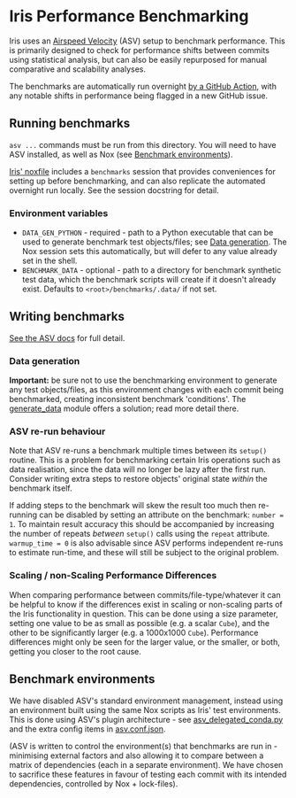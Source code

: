 # Iris Performance Benchmarking

Iris uses an [Airspeed Velocity](https://github.com/airspeed-velocity/asv)
(ASV) setup to benchmark performance. This is primarily designed to check for
performance shifts between commits using statistical analysis, but can also
be easily repurposed for manual comparative and scalability analyses.

The benchmarks are automatically run overnight
[by a GitHub Action](../.github/workflows/benchmark.yml), with any notable
shifts in performance being flagged in a new GitHub issue.

## Running benchmarks

`asv ...` commands must be run from this directory. You will need to have ASV
installed, as well as Nox (see
[Benchmark environments](#benchmark-environments)).

[Iris' noxfile](../noxfile.py) includes a `benchmarks` session that provides
conveniences for setting up before benchmarking, and can also replicate the
automated overnight run locally. See the session docstring for detail.

### Environment variables

* ``DATA_GEN_PYTHON`` - required - path to a Python executable that can be
used to generate benchmark test objects/files; see
[Data generation](#data-generation). The Nox session sets this automatically,
but will defer to any value already set in the shell.
* ``BENCHMARK_DATA`` - optional - path to a directory for benchmark synthetic
test data, which the benchmark scripts will create if it doesn't already
exist. Defaults to ``<root>/benchmarks/.data/`` if not set.

## Writing benchmarks

[See the ASV docs](https://asv.readthedocs.io/) for full detail.

### Data generation
**Important:** be sure not to use the benchmarking environment to generate any
test objects/files, as this environment changes with each commit being
benchmarked, creating inconsistent benchmark 'conditions'. The
[generate_data](./benchmarks/generate_data/__init__.py) module offers a
solution; read more detail there.

### ASV re-run behaviour

Note that ASV re-runs a benchmark multiple times between its `setup()` routine.
This is a problem for benchmarking certain Iris operations such as data
realisation, since the data will no longer be lazy after the first run.
Consider writing extra steps to restore objects' original state _within_ the
benchmark itself.

If adding steps to the benchmark will skew the result too much then re-running
can be disabled by setting an attribute on the benchmark: `number = 1`. To
maintain result accuracy this should be accompanied by increasing the number of
repeats _between_ `setup()` calls using the `repeat` attribute.
`warmup_time = 0` is also advisable since ASV performs independent re-runs to
estimate run-time, and these will still be subject to the original problem.

### Scaling / non-Scaling Performance Differences

When comparing performance between commits/file-type/whatever it can be helpful
to know if the differences exist in scaling or non-scaling parts of the Iris
functionality in question. This can be done using a size parameter, setting
one value to be as small as possible (e.g. a scalar `Cube`), and the other to
be significantly larger (e.g. a 1000x1000 `Cube`). Performance differences
might only be seen for the larger value, or the smaller, or both, getting you
closer to the root cause.

## Benchmark environments

We have disabled ASV's standard environment management, instead using an
environment built using the same Nox scripts as Iris' test environments. This
is done using ASV's plugin architecture - see
[asv_delegated_conda.py](asv_delegated_conda.py) and the extra config items in
[asv.conf.json](asv.conf.json).

(ASV is written to control the environment(s) that benchmarks are run in -
minimising external factors and also allowing it to compare between a matrix
of dependencies (each in a separate environment). We have chosen to sacrifice
these features in favour of testing each commit with its intended dependencies,
controlled by Nox + lock-files).
